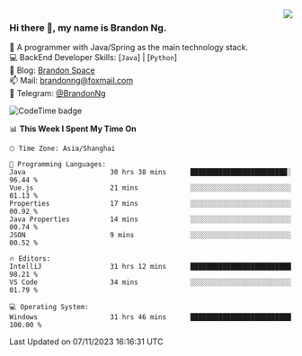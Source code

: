 <img  align="right" src="https://github-readme-stats-brandon0824.vercel.app/api/top-langs/?username=brandon0824&layout=compact">

### Hi there 👋, my name is Brandon Ng.

🌱 A programmer with Java/Spring as the main technology stack.  
💻 BackEnd Developer Skills: [`Java`] | [`Python`]  
📝 Blog: [Brandon Space](https://brandonng.tech)  
📫 Mail: brandonng@foxmail.com  
📰 Telegram: [@BrandonNg](https://t.me/BrandonNg24)  

![CodeTime badge](https://img.shields.io/endpoint?style=flat-square&url=https%3A%2F%2Fapi.codetime.dev%2Fshield%3Fid%3D128%26project%3D%26in%3D604800000)

<!--START_SECTION:waka-->
📊 **This Week I Spent My Time On** 

```text
🕑︎ Time Zone: Asia/Shanghai

💬 Programming Languages: 
Java                     30 hrs 38 mins      ████████████████████████░   96.44 % 
Vue.js                   21 mins             ░░░░░░░░░░░░░░░░░░░░░░░░░   01.13 % 
Properties               17 mins             ░░░░░░░░░░░░░░░░░░░░░░░░░   00.92 % 
Java Properties          14 mins             ░░░░░░░░░░░░░░░░░░░░░░░░░   00.74 % 
JSON                     9 mins              ░░░░░░░░░░░░░░░░░░░░░░░░░   00.52 % 

🔥 Editors: 
IntelliJ                 31 hrs 12 mins      █████████████████████████   98.21 % 
VS Code                  34 mins             ░░░░░░░░░░░░░░░░░░░░░░░░░   01.79 % 

💻 Operating System: 
Windows                  31 hrs 46 mins      █████████████████████████   100.00 % 
```


 Last Updated on 07/11/2023 16:16:31 UTC
<!--END_SECTION:waka-->
